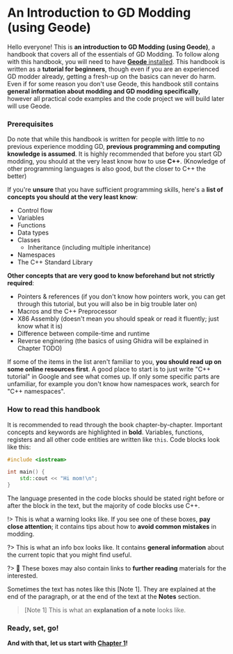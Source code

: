 # An Introduction to GD Modding (using Geode)

Hello everyone! This is **an introduction to GD Modding (using Geode)**, a handbook that covers all of the essentials of GD Modding. To follow along with this handbook, you will need to have [**Geode** installed](/docs/info/installation.md). This handbook is written as a **tutorial for beginners**, though even if you are an experienced GD modder already, getting a fresh-up on the basics can never do harm. Even if for some reason you don't use Geode, this handbook still contains **general information about modding and GD modding specifically**, however all practical code examples and the code project we will build later will use Geode.

### Prerequisites

Do note that while this handbook is written for people with little to no previous experience modding GD, **previous programming and computing knowledge is assumed**. It is highly recommended that before you start GD modding, you should at the very least know how to use **C++**. (Knowledge of other programming languages is also good, but the closer to C++ the better)

If you're **unsure** that you have sufficient programming skills, here's a **list of concepts you should at the very least know**:

 * Control flow
 * Variables
 * Functions
 * Data types
 * Classes
   * Inheritance (including multiple inheritance)
 * Namespaces
 * The C++ Standard Library

**Other concepts that are very good to know beforehand but not strictly required**:

 * Pointers & references (if you don't know how pointers work, you can get through this tutorial, but you will also be in big trouble later on)
 * Macros and the C++ Preprocessor
 * X86 Assembly (doesn't mean you should speak or read it fluently; just know what it is)
 * Difference between compile-time and runtime
 * Reverse enginering (the basics of using Ghidra will be explained in Chapter TODO)

If some of the items in the list aren't familiar to you, **you should read up on some online resources first**. A good place to start is to just write "C++ tutorial" in Google and see what comes up. If only some specific parts are unfamiliar, for example you don't know how namespaces work, search for "C++ namespaces".

### How to read this handbook

It is recommended to read through the book chapter-by-chapter. Important concepts and keywords are highlighted in **bold**. Variables, functions, registers and all other code entities are written like `this`. Code blocks look like this:

```cpp
#include <iostream>

int main() {
    std::cout << "Hi mom!\n";
}
```

The language presented in the code blocks should be stated right before or after the block in the text, but the majority of code blocks use C++.

!> This is what a warning looks like. If you see one of these boxes, **pay close attention**; it contains tips about how to **avoid common mistakes** in modding.

?> This is what an info box looks like. It contains **general information** about the current topic that you might find useful.

?> :green_book: These boxes may also contain links to **further reading** materials for the interested.

Sometimes the text has notes like this [Note 1]. They are explained at the end of the paragraph, or at the end of the text at the **Notes** section.

> [Note 1] This is what an **explanation of a note** looks like.

### Ready, set, go!

**And with that, let us start with [Chapter 1](/docs/handbook/chap1)!**
